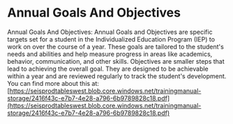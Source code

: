 # Annual Goals And Objectives
Annual Goals And Objectives: Annual Goals and Objectives are specific targets set for a student in the Individualized Education Program (IEP) to work on over the course of a year. These goals are tailored to the student's needs and abilities and help measure progress in areas like academics, behavior, communication, and other skills. Objectives are smaller steps that lead to achieving the overall goal. They are designed to be achievable within a year and are reviewed regularly to track the student's development.
You can find more about this at: [https://seisprodtableswest.blob.core.windows.net/trainingmanual-storage/2416f43c-e7b7-4e28-a796-6b9789828c18.pdf](https://seisprodtableswest.blob.core.windows.net/trainingmanual-storage/2416f43c-e7b7-4e28-a796-6b9789828c18.pdf)